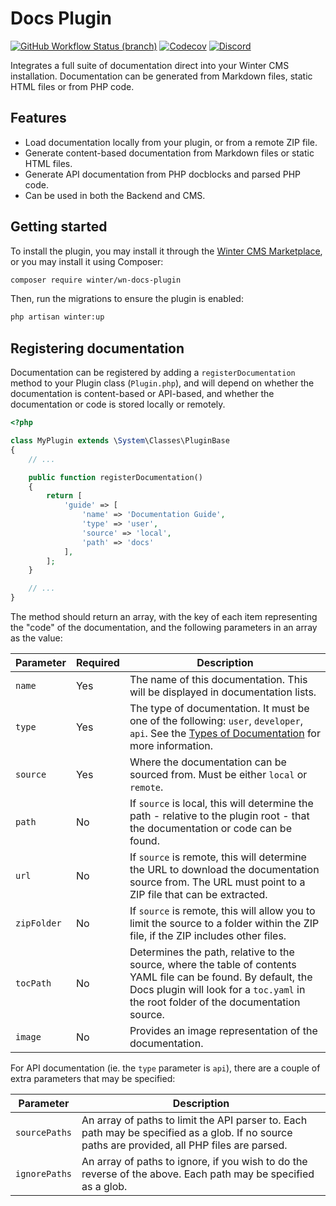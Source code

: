 # Docs Plugin

[![GitHub Workflow Status (branch)](https://img.shields.io/github/workflow/status/wintercms/wn-docs-plugin/Tests/main?label=tests&style=flat-square)](https://github.com/wintercms/wn-docs-plugin/actions)
[![Codecov](https://img.shields.io/codecov/c/github/wintercms/wn-docs-plugin?style=flat-square)](https://codecov.io/gh/wintercms/wn-docs-plugin)
[![Discord](https://img.shields.io/discord/816852513684193281?label=discord&style=flat-square)](https://discord.gg/D5MFSPH6Ux)

Integrates a full suite of documentation direct into your Winter CMS installation. Documentation can be generated from Markdown files, static HTML files or from PHP code.

## Features

- Load documentation locally from your plugin, or from a remote ZIP file.
- Generate content-based documentation from Markdown files or static HTML files.
- Generate API documentation from PHP docblocks and parsed PHP code.
- Can be used in both the Backend and CMS.

## Getting started

To install the plugin, you may install it through the [Winter CMS Marketplace](https://github.com/wintercms/wn-docs-plugin), or you may install it using Composer:

```bash
composer require winter/wn-docs-plugin
```

Then, run the migrations to ensure the plugin is enabled:

```bash
php artisan winter:up
```

## Registering documentation

Documentation can be registered by adding a `registerDocumentation` method to your Plugin class (`Plugin.php`), and will depend on whether the documentation is content-based or API-based, and whether the documentation or code is stored locally or remotely.

```php
<?php

class MyPlugin extends \System\Classes\PluginBase
{
    // ...

    public function registerDocumentation()
    {
        return [
            'guide' => [
                'name' => 'Documentation Guide',
                'type' => 'user',
                'source' => 'local',
                'path' => 'docs'
            ],
        ];
    }

    // ...
}
```

The method should return an array, with the key of each item representing the "code" of the documentation, and the following parameters in an array as the value:

Parameter | Required | Description
--------- | -------- | -----------
`name` | Yes | The name of this documentation. This will be displayed in documentation lists.
`type` | Yes | The type of documentation. It must be one of the following: `user`, `developer`, `api`. See the [Types of Documentation](#documentation-types) for more information.
`source` | Yes | Where the documentation can be sourced from. Must be either `local` or `remote`.
`path` | No | If `source` is local, this will determine the path - relative to the plugin root - that the documentation or code can be found.
`url` | No | If `source` is remote, this will determine the URL to download the documentation source from. The URL must point to a ZIP file that can be extracted.
`zipFolder` | No | If `source` is remote, this will allow you to limit the source to a folder within the ZIP file, if the ZIP includes other files.
`tocPath` | No | Determines the path, relative to the source, where the table of contents YAML file can be found. By default, the Docs plugin will look for a `toc.yaml` in the root folder of the documentation source.
`image` | No | Provides an image representation of the documentation.

For API documentation (ie. the `type` parameter is `api`), there are a couple of extra parameters that may be specified:

Parameter | Description
--------- | -----------
`sourcePaths` | An array of paths to limit the API parser to. Each path may be specified as a glob. If no source paths are provided, all PHP files are parsed.
`ignorePaths` | An array of paths to ignore, if you wish to do the reverse of the above. Each path may be specified as a glob.
